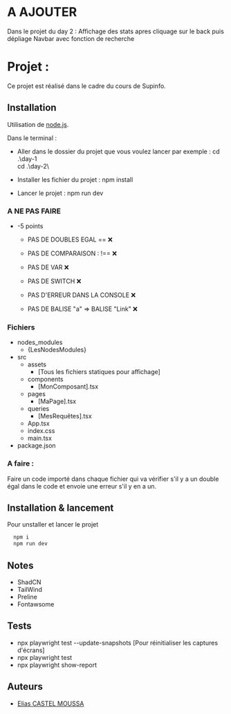 # A AJOUTER

Dans le projet du day 2 :
Affichage des stats apres cliquage sur le back puis dépliage
Navbar avec fonction de recherche

# Projet :

Ce projet est réalisé dans le cadre du cours de Supinfo.

## Installation

Utilisation de [node.js](https://nodejs.org/).

Dans le terminal :

- Aller dans le dossier du projet que vous voulez lancer par exemple :
  cd .\day-1\
  cd .\day-2\

- Installer les fichier du projet :
  npm install

- Lancer le projet :
  npm run dev

### A NE PAS FAIRE

- -5 points

    - PAS DE DOUBLES EGAL == ❌

    - PAS DE COMPARAISON : !== ❌

    - PAS DE VAR ❌

    - PAS DE SWITCH ❌

    - PAS D'ERREUR DANS LA CONSOLE ❌

    - PAS DE BALISE "a" => BALISE "Link" ❌

### Fichiers

- nodes_modules
    - {LesNodesModules}
- src
    - assets
        - [Tous les fichiers statiques pour affichage]
    - components
        - [MonComposant].tsx
    - pages
        - [MaPage].tsx
    - queries
        - [MesRequêtes].tsx
    - App.tsx
    - index.css
    - main.tsx
- package.json

### A faire :

Faire un code importé dans chaque fichier qui va vérifier s'il y a un double égal dans le code et envoie une erreur s'il y en a un.

## Installation & lancement

Pour unstaller et lancer le projet

```bash
  npm i
  npm run dev
```

## Notes

- ShadCN
- TailWind
- Preline
- Fontawsome

## Tests

- npx playwright test --update-snapshots [Pour réinitialiser les captures d'écrans]
- npx playwright test
- npx playwright show-report

## Auteurs

- [Elias CASTEL MOUSSA](http://github.com/eliasctl)